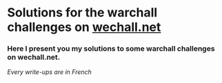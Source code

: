 # Solutions for the warchall challenges on [wechall.net](https://www.wechall.net/challenge/warchall/)

### Here I present you my solutions to some warchall challenges on wechall.net.

*Every write-ups are in French*
